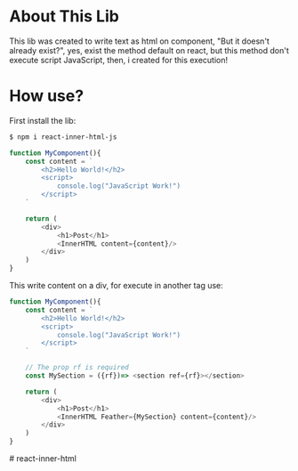 # About This Lib

This lib was created to write text as html on component, "But it doesn't already exist?", yes, exist the method default on react, but this method don't execute script JavaScript, then, i created for this execution!

# How use?

First install the lib:
```bash
$ npm i react-inner-html-js
```

```js
function MyComponent(){
    const content = `
        <h2>Hello World!</h2>
        <script>
            console.log("JavaScript Work!")
        </script>
    `

    return (
        <div>
            <h1>Post</h1>
            <InnerHTML content={content}/>
        </div>
    )
}
```

This write content on a div, for execute in another tag use: 

```js
function MyComponent(){
    const content = `
        <h2>Hello World!</h2>
        <script>
            console.log("JavaScript Work!")
        </script>
    `

    // The prop rf is required
    const MySection = ({rf})=> <section ref={rf}></section>

    return (
        <div>
            <h1>Post</h1>
            <InnerHTML Feather={MySection} content={content}/>
        </div>
    )
}
```

#   r e a c t - i n n e r - h t m l 
 
 